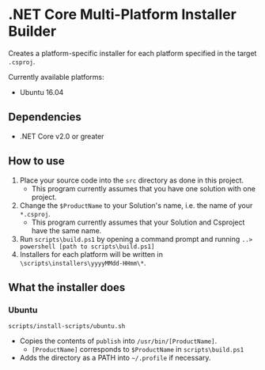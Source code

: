 # .NET Core Multi-Platform Installer Builder

Creates a platform-specific installer for each platform specified in the target `.csproj`.

Currently available platforms:
- Ubuntu 16.04

## Dependencies

- .NET Core v2.0 or greater

## How to use

1. Place your source code into the `src` directory as done in this project.
    - This program currently assumes that you have one solution with one project.
1. Change the `$ProductName` to your Solution's name, i.e. the name of your `*.csproj`.
    - This program currently assumes that your Solution and Csproject have the same name.
1. Run `scripts\build.ps1` by opening a command prompt and running `..> powershell [path to scripts\build.ps1]`
1. Installers for each platform will be written in `\scripts\installers\yyyyMMdd-HHmm\*`.

## What the installer does

### Ubuntu

`scripts/install-scripts/ubuntu.sh`

- Copies the contents of `publish` into `/usr/bin/[ProductName]`.
    - `[ProductName]` corresponds to `$ProductName` in `scripts\build.ps1`
- Adds the directory as a PATH into `~/.profile` if necessary.
